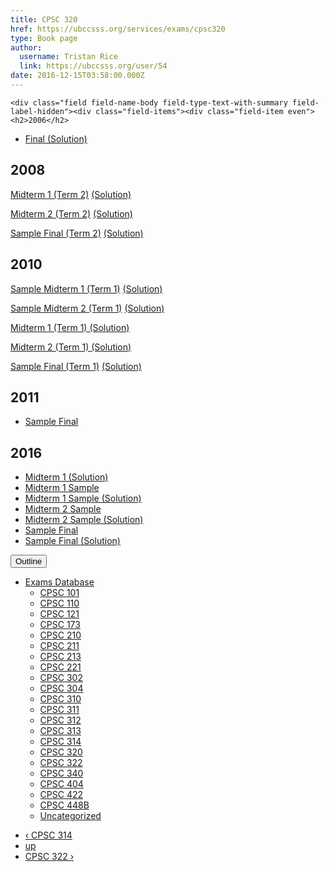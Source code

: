 ```yaml
---
title: CPSC 320 
href: https://ubccsss.org/services/exams/cpsc320
type: Book page
author:
  username: Tristan Rice
  link: https://ubccsss.org/user/54
date: 2016-12-15T03:58:00.000Z
---
```



    <div class="field field-name-body field-type-text-with-summary field-label-hidden"><div class="field-items"><div class="field-item even"><h2>2006</h2>

<ul>
<li><a href="https://web.archive.org/web/20161215035742/http://www.ugrad.cs.ubc.ca/~cs320/2009S/files/old-final-soln.pdf">Final (Solution)</a></li>
</ul>

<h2>2008</h2>

<p><a href="/files/exams/2008/cs320-2008-t2-midterm1.pdf">Midterm 1 (Term 2)</a> <a href="/files/exams/2008/cs320-2008-t2-midterm1-solution.pdf">(Solution)</a></p>

<p><a href="/files/exams/2008/cs320-2008-t2-midterm2.pdf">Midterm 2 (Term 2)</a> <a href="/files/exams/2008/cs320-2008-t2-midterm2-solution.pdf">(Solution)</a></p>

<p><a href="/files/exams/2008/cs320-2008-t2-sample-final.pdf">Sample Final (Term 2)</a> <a href="/files/exams/2008/cs320-2008-t2-sample-final-solution.pdf">(Solution)</a></p>

<h2>2010</h2>

<p><a href="/files/exams/2010/cs320-2010-t1-sample-midterm1.pdf">Sample Midterm 1 (Term 1)</a> <a href="/files/exams/2010/cs320-2010-t1-sample-midterm1-solution.pdf">(Solution)</a></p>

<p><a href="/files/exams/2010/cs320-2010-t1-sample-midterm2.pdf">Sample Midterm 2 (Term 1)</a> <a href="/files/exams/2010/cs320-2010-t1-sample-midterm2-solution.pdf">(Solution)</a></p>

<p><a href="/files/exams/2010/cs320-2010-t1-midterm1-solution.pdf">Midterm 1 (Term 1) (Solution)</a></p>

<p><a href="/files/exams/2010/cs320-2010-t1-midterm2-solution.pdf">Midterm 2 (Term 1) (Solution)</a></p>

<p><a href="/files/exams/2010/cs320-2010-t1-sample-final.pdf">Sample Final (Term 1)</a> <a href="/files/exams/2010/cs320-2010-t1-sample-final-solution.pdf">(Solution)</a></p>

<h2>2011</h2>

<ul>
<li><a href="https://web.archive.org/web/20120201031804/http://www.ugrad.cs.ubc.ca/~cs320/2011W1/handouts/sampleFinal.pdf">Sample Final</a></li>
</ul>

<h2>2016</h2>

<ul>
<li><a href="https://ubccsss.org/files/midterm1-real-comments.pdf">Midterm 1 (Solution)</a></li>
<li><a href="https://ubccsss.org/files/midterm1-sample.pdf">Midterm 1 Sample</a></li>
<li><a href="https://ubccsss.org/files/midterm1-sample-solutions%281%29_0.pdf">Midterm 1 Sample (Solution)</a></li>
<li><a href="https://ubccsss.org/files/midterm2-sample%281%29.pdf">Midterm 2 Sample</a></li>
<li><a href="https://ubccsss.org/files/midterm2-sample-solutions%284%29.pdf">Midterm 2 Sample (Solution)</a></li>
<li><a href="https://ubccsss.org/files/320-2016-final-sample%281%29.pdf">Sample Final</a></li>
<li><a href="https://ubccsss.org/files/320-2016-final-sample-solutions%282%29.pdf">Sample Final (Solution)</a></li>
</ul>
</div></div></div>  <div id="book-navigation-1440" class="book-navigation">
    <div class="book-toc btn-group pull-right">  <button type="button" class="btn btn-link dropdown-toggle" data-toggle="dropdown"><span class="icon glyphicon glyphicon-list" aria-hidden="true"></span> Outline <span class="caret"></span></button><ul class="dropdown-menu" role="menu"><li class="first last expanded" role="presentation"><a href="/services/exams">Exams Database</a><ul class="dropdown-menu" role="menu"><li class="first leaf" role="presentation"><a href="/services/exams/cpsc101">CPSC 101</a></li>
<li class="leaf" role="presentation"><a href="/services/exams/cpsc110">CPSC 110</a></li>
<li class="leaf" role="presentation"><a href="/services/exams/cpsc121">CPSC 121</a></li>
<li class="leaf" role="presentation"><a href="/services/exams/cpsc173">CPSC 173</a></li>
<li class="leaf" role="presentation"><a href="/services/exams/cpsc210">CPSC 210</a></li>
<li class="leaf" role="presentation"><a href="/services/exams/cpsc211">CPSC 211</a></li>
<li class="leaf" role="presentation"><a href="/services/exams/cpsc213">CPSC 213</a></li>
<li class="leaf" role="presentation"><a href="/services/exams/cpsc221">CPSC 221</a></li>
<li class="leaf" role="presentation"><a href="/services/exams/cpsc302">CPSC 302</a></li>
<li class="leaf" role="presentation"><a href="/services/exams/cpsc304">CPSC 304</a></li>
<li class="leaf" role="presentation"><a href="/services/exams/cpsc310">CPSC 310</a></li>
<li class="leaf" role="presentation"><a href="/services/exams/cpsc311">CPSC 311 </a></li>
<li class="leaf" role="presentation"><a href="/services/exams/cpsc312">CPSC 312</a></li>
<li class="leaf" role="presentation"><a href="/services/exams/cpsc313">CPSC 313</a></li>
<li class="leaf" role="presentation"><a href="/services/exams/cpsc314">CPSC 314</a></li>
<li class="leaf active" role="presentation"><a href="/services/exams/cpsc320" class="active">CPSC 320</a></li>
<li class="leaf" role="presentation"><a href="/services/exams/cpsc322">CPSC 322</a></li>
<li class="leaf" role="presentation"><a href="/services/exams/cpsc340">CPSC 340</a></li>
<li class="leaf" role="presentation"><a href="/services/exams/cpsc404">CPSC 404</a></li>
<li class="leaf" role="presentation"><a href="/services/exams/cpsc422">CPSC 422</a></li>
<li class="leaf" role="presentation"><a href="/services/exams/cpsc448B">CPSC 448B</a></li>
<li class="last leaf" role="presentation"><a href="/node/1455">Uncategorized</a></li>
</ul></li>
</ul></div>
        <ul class="pager clearfix">
              <li class="previous"><a href="/services/exams/cpsc314" class="page-previous" title="Go to previous page">&#x2039; CPSC 314</a></li>
                    <li><a href="/services/exams" class="page-up" title="Go to parent page">up</a></li>
                    <li class="next"><a href="/services/exams/cpsc322" class="page-next" title="Go to next page">CPSC 322 &#x203A;</a></li>
          </ul>
    
  </div>
    <footer>
          </footer>
    